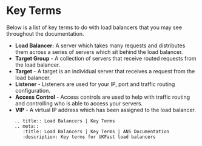 # Key Terms

Below is a list of key terms to do with load balancers that you may see throughout the documentation.

* **Load Balancer:** A server which takes many requests and distributes them across a series of servers which sit behind the load balancer.
* **Target Group** - A collection of servers that receive routed requests from the load balancer.
* **Target** - A target is an individual server that receives a request from the load balancer.
* **Listener** - Listeners are used for your IP, port and traffic routing configuration.
* **Access Control** - Access controls are used to help with traffic routing and controlling who is able to access your servers.
* **VIP** - A virtual IP address which has been assigned to the load balancer.

```eval_rst
   .. title:: Load Balancers | Key Terms
   .. meta::
      :title: Load Balancers | Key Terms | ANS Documentation
      :description: Key terms for UKFast load balancers
```